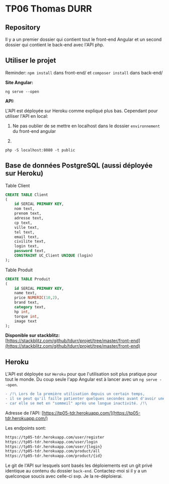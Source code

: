 # TP06 Thomas DURR

## Repository
Il y a un premier dossier qui contient tout le front-end Angular et un second dossier qui contient le back-end avec l'API php.

## Utiliser le projet

Reminder: `npm install` dans front-end/ et `composer install` dans back-end/

**Site Angular:**
```
ng serve --open
```

**API:**

L'API est déployée sur Heroku comme expliqué plus bas. Cependant pour utiliser l'API en local:

1) Ne pas oublier de se mettre en localhost dans le dossier `environnement` du front-end angular

2)
```
php -S localhost:8080 -t public
```

## Base de données PostgreSQL (aussi déployée sur Heroku)

Table Client
```sql
CREATE TABLE Client 
(
    id SERIAL PRIMARY KEY, 
    nom text, 
    prenom text, 
    adresse text, 
    cp text, 
    ville text, 
    tel text, 
    email text, 
    civilite text, 
    login text, 
    password text, 
    CONSTRAINT UC_Client UNIQUE (login)
);
```

Table Produit
```sql
CREATE TABLE Produit 
(
    id SERIAL PRIMARY KEY, 
    name text, 
    price NUMERIC(10,2), 
    brand text, 
    category text, 
    hp int, 
    torque int, 
    image text
);
```

**Disponible sur stackblitz:**
[https://stackblitz.com/github/tdurr/projet/tree/master/front-end](https://stackblitz.com/github/tdurr/projet/tree/master/front-end)


## Heroku
L'API est déployée sur `Heroku` pour que l'utilisation soit plus pratique pour tout le monde. Du coup seule l'app Angular est à lancer avec un `ng serve --open`.

```diff
- /!\ Lors de la première utilisation depuis un certain temps,
- il se peut qu'il faille patienter quelques secondes avant d'avoir une réponse de l'API
- car elle se met en "sommeil" après une longue inactivité. /!\
```

Adresse de l'API: [https://tp05-tdr.herokuapp.com/](https://tp05-tdr.herokuapp.com/)

Les endpoints sont:
```bash
https://tp05-tdr.herokuapp.com/user/register
https://tp05-tdr.herokuapp.com/user/login
https://tp05-tdr.herokuapp.com/user/{login}
https://tp05-tdr.herokuapp.com/product/all
https://tp05-tdr.herokuapp.com/product/{id}
```

Le git de l'API sur lesquels sont basés les déploiements est un git privé identique au contenu du dossier `back-end`. Contactez-moi si il y a un quelconque soucis avec celle-ci svp. Je la re-déploierai.